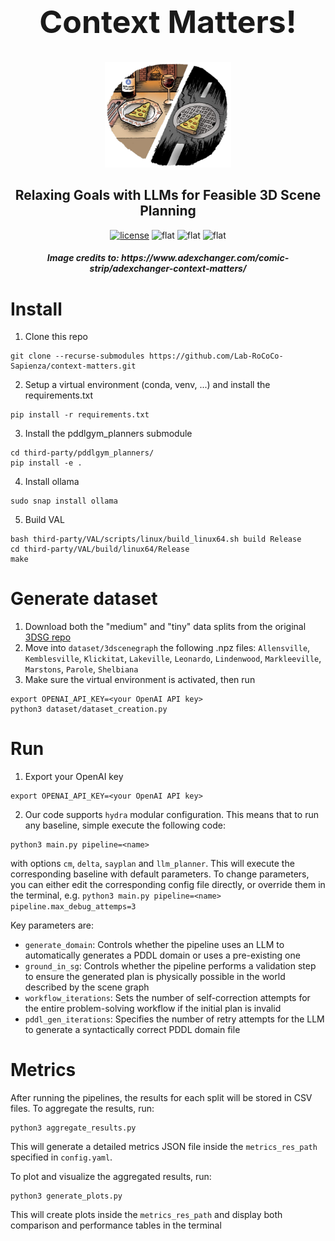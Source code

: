<div align="center">
<h1 style="font-size: 50px">Context Matters!</h1> 
<img src="assets/cm.png" width=40%>
<h2>Relaxing Goals with LLMs for Feasible 3D Scene Planning</h2>

<div>

[![license](https://img.shields.io/badge/License-MIT-yellow)](LICENSE)
![flat](https://img.shields.io/badge/python-3.10+-green)
![flat](https://img.shields.io/badge/Ubuntu-22.04-E95420)
![flat](https://img.shields.io/badge/Ubuntu-24.04-E95420)


</div>
<h5>Image credits to: https://www.adexchanger.com/comic-strip/adexchanger-context-matters/</h5>
</div>

# Install

1. Clone this repo
```
git clone --recurse-submodules https://github.com/Lab-RoCoCo-Sapienza/context-matters.git
```

2. Setup a virtual environment (conda, venv, ...) and install the requirements.txt

```
pip install -r requirements.txt
```
   
3. Install the pddlgym_planners submodule
```
cd third-party/pddlgym_planners/
pip install -e .
```
   
4. Install ollama
```
sudo snap install ollama
```

5. Build VAL
```
bash third-party/VAL/scripts/linux/build_linux64.sh build Release
cd third-party/VAL/build/linux64/Release
make
```
# Generate dataset
1. Download both the "medium" and "tiny" data splits from the original [3DSG repo](https://github.com/StanfordVL/3DSceneGraph)
2. Move into `dataset/3dscenegraph` the following .npz files: `Allensville`, `Kemblesville`, `Klickitat`, `Lakeville`, `Leonardo`, `Lindenwood`, `Markleeville`, `Marstons`, `Parole`, `Shelbiana`
3. Make sure the virtual environment is activated, then run 
```
export OPENAI_API_KEY=<your OpenAI API key>
python3 dataset/dataset_creation.py
```

# Run

1. Export your OpenAI key
```
export OPENAI_API_KEY=<your OpenAI API key>
```

2. Our code supports `hydra` modular configuration. This means that to run any baseline, simple execute the following code:
```
python3 main.py pipeline=<name>
```
with options `cm`, `delta`, `sayplan` and `llm_planner`. This will execute the corresponding baseline with default parameters.
To change parameters, you can either edit the corresponding config file directly, or override them in the terminal, e.g. `python3 main.py pipeline=<name> pipeline.max_debug_attemps=3`

Key parameters are:
- `generate_domain`: Controls whether the pipeline uses an LLM to automatically generates a PDDL domain or uses a pre-existing one
- `ground_in_sg`: Controls whether the pipeline performs a validation step to ensure the generated plan is physically possible in the world described by the scene graph
- `workflow_iterations`: Sets the number of self-correction attempts for the entire problem-solving workflow if the initial plan is invalid
- `pddl_gen_iterations`: Specifies the number of retry attempts for the LLM to generate a syntactically correct PDDL domain file

# Metrics
After running the pipelines, the results for each split will be stored in CSV files.
To aggregate the results, run:
```
python3 aggregate_results.py
```

This will generate a detailed metrics JSON file inside the `metrics_res_path` specified in `config.yaml`.

To plot and visualize the aggregated results, run:
```
python3 generate_plots.py
```

This will create plots inside the `metrics_res_path` and display both comparison and performance tables in the terminal
